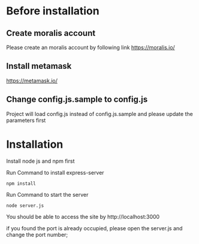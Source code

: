 # Before installation

## Create moralis account
Please create an moralis account by following link
https://moralis.io/

## Install metamask 
https://metamask.io/


## Change config.js.sample to config.js
Project will load config.js instead of config.js.sample and please update the parameters first


# Installation

Install node js and npm first

Run Command to install express-server
```
npm install
```

Run Command to start the server
```
node server.js
```

You should be able to access the site by 
http://localhost:3000

if you found the port is already occupied, please open the server.js and change the port number;


